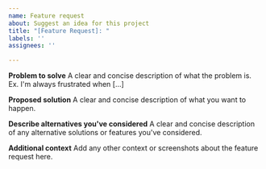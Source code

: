 ```yaml
---
name: Feature request
about: Suggest an idea for this project
title: "[Feature Request]: "
labels: ''
assignees: ''

---
```


**Problem to solve**
A clear and concise description of what the problem is. Ex. I'm always frustrated when [...]

**Proposed solution**
A clear and concise description of what you want to happen.

**Describe alternatives you've considered**
A clear and concise description of any alternative solutions or features you've considered.

**Additional context**
Add any other context or screenshots about the feature request here.
